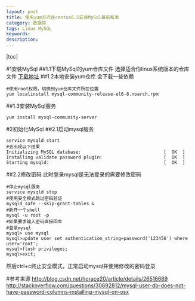 ```yaml
---
layout: post
title: 使用yum方式在centos6.5安装MySql最新版本
category: 数据库
tags: Linux MySQL
keywords: 
description: 
---
```


[toc]

#1安装MySql
##1.1下载MySql的yum仓库文件
选择适合你linux系统版本的仓库文件
[下载地址](http://dev.mysql.com/downloads/repo/yum/)
##1.2本地安装yum仓库
会下载一些依赖

```shell
#使用root权限，切换到yum仓库文件所在位置
yum localinstall mysql-community-release-el6-8.noarch.rpm
```

##1.3安装MySql服务

```shell
yum install mysql-community-server
```

#2初始化MySql
##2.1启动mysql服务
```shell
service mysqld start
#会出现以下结果
Initializing MySQL database:                               [  OK  ]
Installing validate password plugin:                       [  OK  ]
Starting mysqld:                                           [  OK  ]
```
##2.2修改密码
此时登录mysql是无法登录的需要修改密码
```shell
#停止mysql服务
service mysqld stop
#使用安全模式跳过密码验证
mysqld_safe --skip-grant-tables &
#新开一个shell
mysql -u root -p
#如果要求输入密码直接回车
#登录mysql
mysql> use mysql
mysql>update user set authentication_string=password('123456') where user='root';
mysql>flush privileges;
mysql>exit;
```
然后ctrl+c终止安全模式，正常启动mysql并使用修改的密码登录

#参考来源
http://blog.csdn.net/horace20/article/details/26516689
http://stackoverflow.com/questions/30692812/mysql-user-db-does-not-have-password-columns-installing-mysql-on-osx
